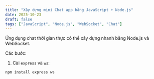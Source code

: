 ```yaml
---
title: "Xây dựng mini Chat app bằng JavaScript + Node.js"
date: 2025-10-23
draft: false
tags: ["JavaScript", "Node.js", "WebSocket", "Chat"]
---
```


Ứng dụng chat thời gian thực có thể xây dựng nhanh bằng Node.js và WebSocket.

Các bước:
1. Cài `express` và `ws`:
```bash
npm install express ws
